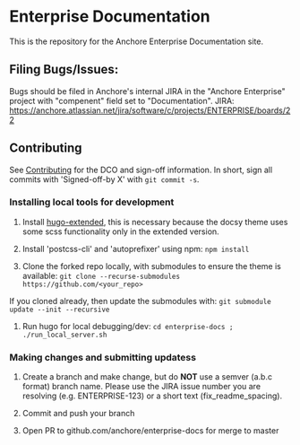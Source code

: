 # Enterprise Documentation

This is the repository for the Anchore Enterprise Documentation site.

## Filing Bugs/Issues:

Bugs should be filed in Anchore's internal JIRA in the "Anchore Enterprise" project with "compenent" field set to "Documentation".
JIRA: https://anchore.atlassian.net/jira/software/c/projects/ENTERPRISE/boards/22

## Contributing

See [Contributing](CONTRIBUTING.rst) for the DCO and sign-off information. In short, sign all
commits with 'Signed-off-by X' with `git commit -s`.

### Installing local tools for development

1. Install [hugo-extended](https://github.com/gohugoio/hugo/releases/), this is necessary because the docsy theme uses some scss functionality only in the extended version.

1. Install 'postcss-cli' and 'autoprefixer' using npm:
`npm install`

1. Clone the forked repo locally, with submodules to ensure the theme is available:
 `git clone --recurse-submodules https://github.com/<your_repo>`

  If you cloned already, then update the submodules with:
  `git submodule update --init --recursive`

1. Run hugo for local debugging/dev:
`cd enterprise-docs ; ./run_local_server.sh`

### Making changes and submitting updatess

1. Create a branch and make change, but do **NOT** use a semver (a.b.c format) branch name. Please use the JIRA issue number you are resolving (e.g. ENTERPRISE-123) or a short text (fix_readme_spacing).

1. Commit and push your branch

1. Open PR to github.com/anchore/enterprise-docs for merge to master




